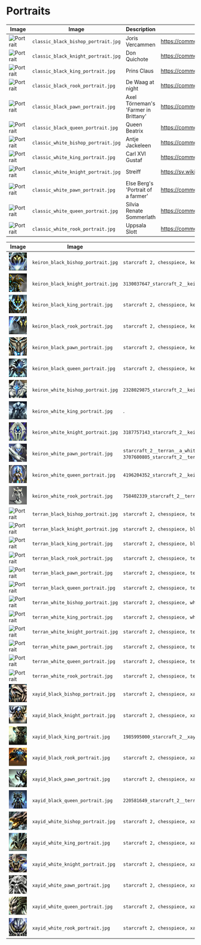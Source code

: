 # Portraits

<!-- markdownlint-disable MD013 --><!-- Tables cannot be split up over lines, hence will break 80 characters per line -->

| Image                                          | Image                               | Description                          | Adapted from picture at URL                                                                                         |
| ---------------------------------------------- | ----------------------------------- | ------------------------------------ | ------------------------------------------------------------------------------------------------------------------- |
| ![Portrait](classic_black_bishop_portrait.jpg) | `classic_black_bishop_portrait.jpg` | Joris Vercammen                      | <https://commons.wikimedia.org/wiki/File:Abp.Joris_Vercammen_01.jpg>                                                |
| ![Portrait](classic_black_knight_portrait.jpg) | `classic_black_knight_portrait.jpg` | Don Quichote                         | <https://commons.wikimedia.org/wiki/File:Bronze_statues_of_Don_Quixote_and_Sancho_Panza.jpg>                        |
| ![Portrait](classic_black_king_portrait.jpg)   | `classic_black_king_portrait.jpg`   | Prins Claus                          | <https://commons.wikimedia.org/wiki/File:Prince_Claus_of_the_Netherlands_1986.jpg>                                  |
| ![Portrait](classic_black_rook_portrait.jpg)   | `classic_black_rook_portrait.jpg`   | De Waag at night                     | <https://commons.wikimedia.org/wiki/File:De_Waag,_Amsterdam.jpg>                                                    |
| ![Portrait](classic_black_pawn_portrait.jpg)   | `classic_black_pawn_portrait.jpg`   | Axel Törneman's 'Farmer in Brittany' | <https://commons.wikimedia.org/wiki/File:Farmer_in_Brittany_by_Axel_T%C3%B6rneman.jpg>                              |
| ![Portrait](classic_black_queen_portrait.jpg)  | `classic_black_queen_portrait.jpg`  | Queen Beatrix                        | <https://commons.wikimedia.org/wiki/File:Queen_Beatrix_and_Wim_Pijbes.jpg>                                          |
| ![Portrait](classic_white_bishop_portrait.jpg) | `classic_white_bishop_portrait.jpg` | Antje Jackeleen                      | <https://commons.wikimedia.org/wiki/File:Biskopsvigning_2014-12-14_001.jpg>                                         |
| ![Portrait](classic_white_king_portrait.jpg)   | `classic_white_king_portrait.jpg`   | Carl XVI Gustaf                      | <https://commons.wikimedia.org/wiki/File:Carlos_Gustavo_da_Su%C3%A9cia_(meio_corpo).jpg>                            |
| ![Portrait](classic_white_knight_portrait.jpg) | `classic_white_knight_portrait.jpg` | Streiff                              | <https://sv.wikipedia.org/wiki/Streiff#/media/Fil:Streiff_-_Livrustkammaren_-_32931.tif>                            |
| ![Portrait](classic_white_pawn_portrait.jpg)   | `classic_white_pawn_portrait.jpg`   | Else Berg's 'Portrait of a farmer'   | <https://commons.wikimedia.org/wiki/File:Else_Berg_Portrait_of_a_farmer.jpg>                                        |
| ![Portrait](classic_white_queen_portrait.jpg)  | `classic_white_queen_portrait.jpg`  | Silvia Renate Sommerlath             | <https://commons.wikimedia.org/wiki/Category:Queen_Silvia_of_Sweden#/media/File:Queen_Silvia_of_Sweden_in_2018.jpg> |
| ![Portrait](classic_white_rook_portrait.jpg)   | `classic_white_rook_portrait.jpg`   | Uppsala Slott                        | <https://commons.wikimedia.org/wiki/Category:Uppsala_slott#/media/File:Schloss_Uppsala.jpg>                         |

| Image                                          | Image                               | Terms used                                                                                                                            |
| ---------------------------------------------- | ----------------------------------- | ------------------------------------------------------------------------------------------------------------------------------------- |
| ![Portrait](keiron_black_bishop_portrait.jpg) | `keiron_black_bishop_portrait.jpg` | `starcraft 2, chesspiece, keiron, black bishop, face, close-up,  futuristic`                                                         |
| ![Portrait](keiron_black_knight_portrait.jpg) | `keiron_black_knight_portrait.jpg` | `3130037647_starcraft_2__keiron__a_black_pawn__chess__symbol__symbolic__full_view__single_piece`                                     |
| ![Portrait](keiron_black_king_portrait.jpg)   | `keiron_black_king_portrait.jpg`   | `starcraft 2, chesspiece, keiron, black king, face, close-up`                                                                        |
| ![Portrait](keiron_black_rook_portrait.jpg)   | `keiron_black_rook_portrait.jpg`   | `starcraft 2, chesspiece, keiron, black rook, face, close-up, beast`                                                                 |
| ![Portrait](keiron_black_pawn_portrait.jpg)   | `keiron_black_pawn_portrait.jpg`   | `starcraft 2, chesspiece, keiron, black pawn, face, close-up,  futuristic`                                                           |
| ![Portrait](keiron_black_queen_portrait.jpg)  | `keiron_black_queen_portrait.jpg`  | `starcraft 2, chesspiece, keiron, black queen, face, close-up, futuristic`                                                           |
| ![Portrait](keiron_white_bishop_portrait.jpg) | `keiron_white_bishop_portrait.jpg` | `2328029875_starcraft_2__keiron__a_white_queen__symbol__symbolic__full_view__one_chesspiece__simple`                                 |
| ![Portrait](keiron_white_king_portrait.jpg)   | `keiron_white_king_portrait.jpg`   | .                                                                                                                                     |
| ![Portrait](keiron_white_knight_portrait.jpg) | `keiron_white_knight_portrait.jpg` | `3187757143_starcraft_2__keiron__a_white_queen__symbol__symbolic__full_view__one_chesspiece__simple`                                 |
| ![Portrait](keiron_white_pawn_portrait.jpg)   | `keiron_white_pawn_portrait.jpg`   | `starcraft_2__terran__a_white_pawn__symbol__symbolic__pawn` or `3707600805_starcraft_2__terran__a_white_pawn__symbol__symbolic__pawn` |
| ![Portrait](keiron_white_queen_portrait.jpg)  | `keiron_white_queen_portrait.jpg`  | `4196204352_starcraft_2__keiron__a_white_queen__symbol__symbolic__full_view__one_chesspiece__simple`                                 |
| ![Portrait](keiron_white_rook_portrait.jpg)   | `keiron_white_rook_portrait.jpg`   | `758402339_starcraft_2__terran__a_white_bishop__symbol__symbolic__full_view__single_piece`                                            |
| ![Portrait](terran_black_bishop_portrait.jpg)  | `terran_black_bishop_portrait.jpg`  | `starcraft 2, chesspiece, terran, black bishop, face, close-up, human`                                                                |
| ![Portrait](terran_black_knight_portrait.jpg)  | `terran_black_knight_portrait.jpg`  | `starcraft 2, chesspiece, black knight, face, human, close-up,  armour`                                                               |
| ![Portrait](terran_black_king_portrait.jpg)    | `terran_black_king_portrait.jpg`    | `starcraft 2, chesspiece, black king, face, human, close-up, king, wisdom, crown, armour`                                             |
| ![Portrait](terran_black_rook_portrait.jpg)    | `terran_black_rook_portrait.jpg`    | `starcraft 2, chesspiece, terran, black rook, face, close-up, bulky, human, armour, clunky`                                           |
| ![Portrait](terran_black_pawn_portrait.jpg)    | `terran_black_pawn_portrait.jpg`    | `starcraft 2, chesspiece, terran, black pawn, face, close-up, human, soldier, black`                                                  |
| ![Portrait](terran_black_queen_portrait.jpg)   | `terran_black_queen_portrait.jpg`   | `starcraft 2, chesspiece, terran, black queen, face, close-up, crown`                                                                 |
| ![Portrait](terran_white_bishop_portrait.jpg)  | `terran_white_bishop_portrait.jpg`  | `starcraft 2, chesspiece, white bishop, face, human, close-up`                                                                        |
| ![Portrait](terran_white_king_portrait.jpg)    | `terran_white_king_portrait.jpg`    | `starcraft 2, chesspiece, white king, face, human, close-up, king, wisdom, crown, soldier`                                            |
| ![Portrait](terran_white_knight_portrait.jpg)  | `terran_white_knight_portrait.jpg`  | `starcraft 2, chesspiece, terran, white knight, face, close-up, human`                                                                |
| ![Portrait](terran_white_pawn_portrait.jpg)    | `terran_white_pawn_portrait.jpg`    | `starcraft 2, chesspiece, terran, white pawn, face, close-up, human, soldier`                                                         |
| ![Portrait](terran_white_queen_portrait.jpg)   | `terran_white_queen_portrait.jpg`   | `starcraft 2, chesspiece, terran, white queen, face, close-up, armour, strong`                                                        |
| ![Portrait](terran_white_rook_portrait.jpg)    | `terran_white_rook_portrait.jpg`    | `starcraft 2, chesspiece, terran, white rook, face, close-up, bulky, human, strong`                                                   |
| ![Portrait](xayid_black_bishop_portrait.jpg)    | `xayid_black_bishop_portrait.jpg`    | `starcraft 2, chesspiece, xayid, black bishop, face, close-up, predator, teeth`                                                        |
| ![Portrait](xayid_black_knight_portrait.jpg)    | `xayid_black_knight_portrait.jpg`    | `starcraft 2, chesspiece, xayid, black knight, face, close-up, predator`                                                               |
| ![Portrait](xayid_black_king_portrait.jpg)      | `xayid_black_king_portrait.jpg`      | `1985995000_starcraft_2__xayid__black_king__face__portrait.jpg`                                                                        |
| ![Portrait](xayid_black_rook_portrait.jpg)      | `xayid_black_rook_portrait.jpg`      | `starcraft 2, chesspiece, xayid, black rook, face, close-up, predator, blocky`                                                         |
| ![Portrait](xayid_black_pawn_portrait.jpg)      | `xayid_black_pawn_portrait.jpg`      | `starcraft 2, chesspiece, xayid, black pawn, face, close-up, predator`                                                                 |
| ![Portrait](xayid_black_queen_portrait.jpg)     | `xayid_black_queen_portrait.jpg`     | `220581649_starcraft_2__terran__a_black_queen__symbol__symbolic__pawn__full_view`                                                     |
| ![Portrait](xayid_white_bishop_portrait.jpg)    | `xayid_white_bishop_portrait.jpg`    | `starcraft 2, chesspiece, xayid, white bishop, face, close-up, predator, teeth`                                                        |
| ![Portrait](xayid_white_king_portrait.jpg)      | `xayid_white_king_portrait.jpg`      | `starcraft 2, chesspiece, xayid, white king, face, close-up`                                                                           |
| ![Portrait](xayid_white_knight_portrait.jpg)    | `xayid_white_knight_portrait.jpg`    | `starcraft 2, chesspiece, xayid, white knight, face, close-up, beast`                                                                  |
| ![Portrait](xayid_white_pawn_portrait.jpg)      | `xayid_white_pawn_portrait.jpg`      | `starcraft 2, chesspiece, xayid, white pawn, face, close-up, predator`                                                                 |
| ![Portrait](xayid_white_queen_portrait.jpg)     | `xayid_white_queen_portrait.jpg`     | `starcraft 2, chesspiece, xayid, white queen, face, close-up, predator, female`                                                        |
| ![Portrait](xayid_white_rook_portrait.jpg)      | `xayid_white_rook_portrait.jpg`      | `starcraft 2, chesspiece, xayid, white rook, face, close-up, predator`                                                                 |

<!-- markdownlint-enable MD013 -->
